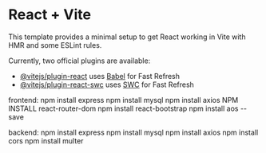 # React + Vite

This template provides a minimal setup to get React working in Vite with HMR and some ESLint rules.

Currently, two official plugins are available:

- [@vitejs/plugin-react](https://github.com/vitejs/vite-plugin-react/blob/main/packages/plugin-react/README.md) uses [Babel](https://babeljs.io/) for Fast Refresh
- [@vitejs/plugin-react-swc](https://github.com/vitejs/vite-plugin-react-swc) uses [SWC](https://swc.rs/) for Fast Refresh

frontend: npm install express
          npm install mysql
          npm install axios
          NPM INSTALL react-router-dom
          npm install react-bootstrap
          npm install aos --save
          
backend:  npm install express
          npm install mysql
          npm install axios
          npm install cors
          npm install multer
